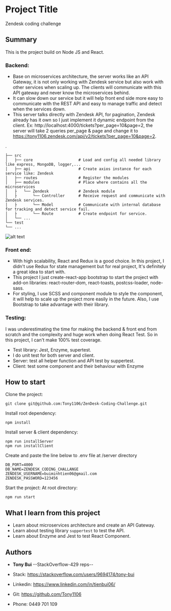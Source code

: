 # Project Title

Zendesk coding challenge

## Summary

This is the project build on Node JS and React. 

### Backend: 
- Base on microservices architecture, the server works like an API Gateway, it is not only working with Zendesk service but also work with other services when scaling up. The clients will communicate with this API gateway and never know the microservices behind. 
- It can slow down our service but it will help front end side more easy to communicate with the REST API and easy to manage traffic and detect when the services down.
- This server talks directly with Zendesk API, for pagination, Zendesk already has it own so I just implement it dynamic endpoint from the client. Ex: http://localhost:4000/tickets?per_page=10&page=2, the server will take 2 queries per_page & page and change it to https://tony1106.zendesk.com/api/v2/tickets?per_page=10&page=2.

.

    ├── src                    
    │   ├── core                    # Load and config all needed library like express, MongoDB, logger,... 
    │   ├── api                     # Create axios instance for each service like: Zendesk
    │   ├── routes                  # Register the modules
    │   ├── modules                 # Place where contains all the microservices 
    │   ├   └── Zendesk             # Zendesk module
    │   ├       └── Controller      # Receive request and communicate with Zendesk services.
    │   ├       └── Model           # Communicate with internal database for tracking and detect service fail.
    │   ├       └── Route           # Create endpoint for service.
    │   └── ...                 
    └── test
    └── ...
![alt text](https://i.imgur.com/KL2bugC.png "Software architecture")
### Front end: 
- With high scalability, React and Redux is a good choice. In this project, I didn't use Redux for state management but for real project, It's definitely a great idea to start with. 
- This project I just create-react-app bootstrap to start the project with add-on libraries: react-router-dom, react-toasts, postcss-loader, node-sass.
- For styling, I use SCSS and component module to style the component, it will help to scale up the project more easily in the future. Also, I use Bootstrap to take advantage with their library.

### Testing: 
I was underestimating the time for making the backend & front end from scratch and the complexity and huge work when doing React Test. So in this project, I can't make 100% test coverage. 
- Test library: Jest, Enzyme, supertest.
- I do unit test for both server and client.
- Server: test all helper function and API test by suppertest.
- Client: test some component and their behaviour with Enzyme



## How to start
Clone the project:

```
git clone git@github.com:Tony1106/ZenDesk-Coding-Challenge.git
```

Install root dependency:

```
npm install
```
Install server & client dependency:

```
npm run installServer
npm run installClient
```
Create and paste the line below to .env file at /server directory

```
DB_PORT=4000
DB_NAME=ZENDESK_CODING_CHALLANGE
ZENDESK_USERNAME=buiminhtien06@gmail.com
ZENDESK_PASSWORD=123456
```
Start the project:
At root directory:

```
npm run start
```

## What I learn from this project

- Learn about microservices architecture and create an API Gateway.
- Learn about testing library ```suppertest``` to test the API.
- Learn about Enzyme and Jest to test React Component.



## Authors

- **Tony Bui** --StackOverflow-429 reps--
- Stack: https://stackoverflow.com/users/9694174/tony-bui

- Linkedin: https://www.linkedin.com/in/tienbui06/

- Git: https://github.com/Tony1106
- Phone: 0449 701 109
